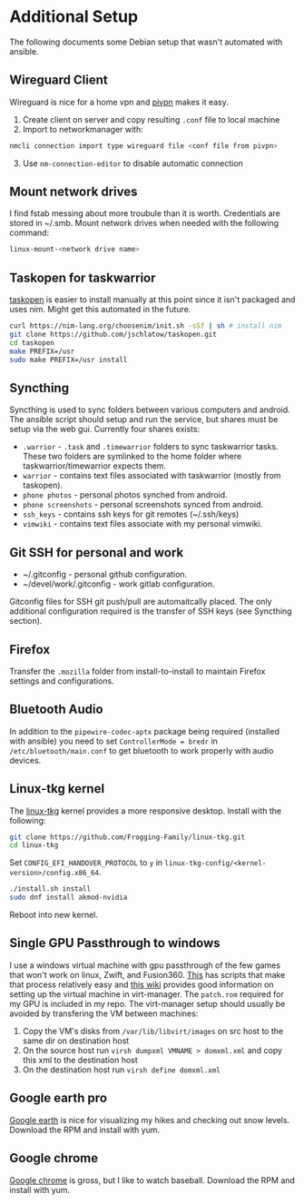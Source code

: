 # Additional Setup

The following documents some Debian setup that wasn't automated with ansible.

## Wireguard Client

Wireguard is nice for a home vpn and [pivpn](https://pivpn.io/) makes it easy.

1. Create client on server and copy resulting `.conf` file to local machine
2. Import to networkmanager with:
```bash
nmcli connection import type wireguard file <conf file from pivpn>
```
3. Use `nm-connection-editor` to disable automatic connection

## Mount network drives

I find fstab messing about more troubule than it is worth. Credentials are 
stored in ~/.smb. Mount network drives when needed with the following command:

```bash
linux-mount-<network drive name>
```

## Taskopen for taskwarrior

[taskopen](https://github.com/jschlatow/taskopeni) is easier to install 
manually at this point since it isn't packaged and uses nim. Might get this 
automated in the future.

```bash
curl https://nim-lang.org/choosenim/init.sh -sSf | sh # install nim
git clone https://github.com/jschlatow/taskopen.git
cd taskopen
make PREFIX=/usr
sudo make PREFIX=/usr install
```

## Syncthing 

Syncthing is used to sync folders between various computers and android. The 
ansible script should setup and run the service, but shares must be setup
via the web gui. Currently four shares exists:
- `.warrior` - `.task` and `.timewarrior` folders to sync taskwarrior tasks.
These two folders are symlinked to the home folder where taskwarrior/timewarrior 
expects them.
- `warrior` - contains text files associated with taskwarrior (mostly from
taskopen).
- `phone photos` - personal photos synched from android.
- `phone screenshots` - personal screenshots synced from android.
- `ssh_keys` - contains ssh keys for git remotes (~/.ssh/keys)
- `vimwiki` - contains text files associate with my personal vimwiki.

## Git SSH for personal and work

- ~/.gitconfig - personal github configuration.
- ~/devel/work/.gitconfig - work gitlab configuration.

Gitconfig files for SSH git push/pull are automaitcally placed. The only
additional configuration required is the transfer of SSH keys (see Syncthing
section).

## Firefox

Transfer the `.mozilla` folder from install-to-install to maintain Firefox
settings and configurations.

## Bluetooth Audio

In addition to the `pipewire-codec-aptx` package being required (installed
with ansible) you need to set `ControllerMode = bredr` in
`/etc/bluetooth/main.conf` to get bluetooth to work properly with audio devices.

## Linux-tkg kernel

The [linux-tkg](https://github.com/Frogging-Family/linux-tkg) kernel provides
a more responsive desktop. Install with the following:

```bash
git clone https://github.com/Frogging-Family/linux-tkg.git
cd linux-tkg
```

Set `CONFIG_EFI_HANDOVER_PROTOCOL` to `y` in 
`linux-tkg-config/<kernel-version>/config.x86_64`.

```bash
./install.sh install
sudo dnf install akmod-nvidia
```

Reboot into new kernel.

## Single GPU Passthrough to windows

I use a windows virtual machine with gpu passthrough of the few games that
won't work on linux, Zwift, and Fusion360. [This](https://github.com/ilayna/Single-GPU-passthrough-amd-nvidia)
has scripts that make that process relatively easy and [this wiki](https://gitlab.com/risingprismtv/single-gpu-passthrough/-/wikis/home)
provides good information on setting up the virtual machine in virt-manager.
The `patch.rom` required for my GPU is included in my repo. The virt-manager 
setup should usually be avoided by transfering the VM between machines:

1. Copy the VM's disks from `/var/lib/libvirt/images` on src host to the same dir on destination host
2. On the source host run `virsh dumpxml VMNAME > domxml.xml` and copy this xml to the destination host
3. On the destination host run `virsh define domxml.xml`

## Google earth pro

[Google earth](https://www.google.com/earth/versions/) is nice for visualizing
my hikes and checking out snow levels. Download the RPM and install with yum.

## Google chrome

[Google chrome](https://www.google.com/chrome/) is gross, but I like to watch baseball. 
Download the RPM and install with yum.
